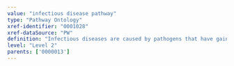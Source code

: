 ```yaml
---
value: "infectious disease pathway"
type: "Pathway Ontology"
xref-identifier: "0001028"
xref-dataSource: "PW"
definition: "Infectious diseases are caused by pathogens that have gained access to the host organism and have managed to avoid the host defense mechanisms while taking over some of the host pathways."
level: "Level 2"
parents: ['0000013']
---
```

